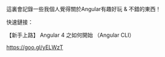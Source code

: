 這裏會記錄一些我個人覺得關於Angular有趣好玩 & 不錯的東西！

快速鏈接：

【新手上路】 Angular 4 之如何開始 （Angular CLI）

https://goo.gl/yELWzT
